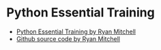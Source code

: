 # Python Essential Training

- [Python Essential Training by Ryan Mitchell](https://www.linkedin.com/learning/python-essential-training-18764650)
- [Github source code by Ryan Mitchell](https://github.com/LinkedInLearning/python-essential-training-4314028)
